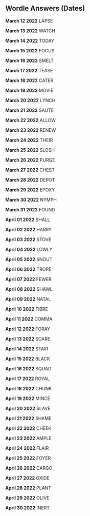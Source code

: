 ## Wordle Answers (Dates) 

**March 12 2022** LAPSE

**March 13 2022** WATCH

**March 14 2022** TODAY

**March 15 2022** FOCUS

**March 16 2022** SMELT

**March 17 2022** TEASE

**March 18 2022** CATER

**March 19 2022** MOVIE

**March 20 2022** LYNCH

**March 21 2022** SAUTE

**March 22 2022** ALLOW

**March 23 2022** RENEW

**March 24 2022** THEIR

**March 25 2022** SLOSH

**March 26 2022** PURGE

**March 27 2022** CHEST

**March 28 2022** DEPOT

**March 29 2022** EPOXY

**March 30 2022** NYMPH

**March 31 2022** FOUND

**April 01 2022** SHALL

**April 02 2022** HARRY

**April 03 2022** STOVE

**April 04 2022** LOWLY

**April 05 2022** SNOUT

**April 06 2022** TROPE

**April 07 2022** FEWER

**April 08 2022** SHAWL

**April 09 2022** NATAL

**April 10 2022** FIBRE

**April 11 2022** COMMA

**April 12 2022** FORAY

**April 13 2022** SCARE

**April 14 2022** STAIR

**April 15 2022** BLACK

**April 16 2022** SQUAD

**April 17 2022** ROYAL

**April 18 2022** CHUNK

**April 19 2022** MINCE

**April 20 2022** SLAVE

**April 21 2022** SHAME

**April 22 2022** CHEEK

**April 23 2022** AMPLE

**April 24 2022** FLAIR

**April 25 2022** FOYER

**April 26 2022** CARGO

**April 27 2022** OXIDE

**April 28 2022** PLANT

**April 29 2022** OLIVE

**April 30 2022** INERT
